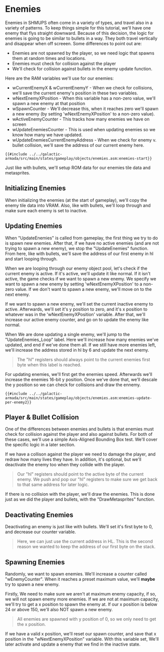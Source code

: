 # Enemies

Enemies in SHMUPS often come in a variety of types, and travel also in a variety of patterns. To keep things simple for this tutorial, we'll have one enemy that flys straight downward. Because of this decision, the logic for enemies is going to be similar to bullets in a way. They both travel vertically and disappear when off screeen. Some differences to point out are:

- Enemies are not spawned by the player, so we need logic that spawns them at random times and locations.
- Enemies must check for collision against the player
- We'll check for collision against bullets in the enemy update function.

Here are the RAM variables we'll use for our enemies:

- wCurrentEnemyX & wCurrentEnemyY - When we check for collisions, we'll save the current enemy's position in these two variables.
- wNextEnemyXPosition - When this variable has a non-zero value, we'll spawn a new enemy at that position
- wSpawnCounter - We'll decrease this, when it reaches zero we'll spawn a new enemy (by setting 'wNextEnemyXPosition' to a non-zero value).
- wActiveEnemyCounter - This tracks how many enemies we have on screen
- wUpdateEnemiesCounter - This is used when updating enemies so we know how many we have updated.
- wUpdateEnemiesCurrentEnemyAddress - When we check for enemy v. bullet collision, we'll save the address of our current enemy here.

```rgbasm,linenos,start={{#line_no_of "" ../../galactic-armada/src/main/states/gameplay/objects/enemies.asm:enemies-start}}
{{#include ../../galactic-armada/src/main/states/gameplay/objects/enemies.asm:enemies-start}}
```

Just like with bullets, we'll setup ROM data for our enemies tile data and metasprites.

## Initializing Enemies

When initializing the enemies (at the start of gameplay), we'll copy the enemy tile data into VRAM. Also, like with bullets, we'll loop through and make sure each enemy is set to inactive.

## Updating Enemies

When "UpdateEnemies" is called from gameplay, the first thing we try to do is spawn new enemies. After that, if we have no active enemies (and are not trying to spawn a new enemy), we stop the "UpdateEnemies" function. From here, like with bullets, we'll save the address of our first enemy in hl and start looping through.

When we are  looping through our enemy object pool, let's check if the current enemy is active. If it's active, we'll update it like normal. If it isn't active, the game checks if we want to spawn a new enemy. We specify we want to spawn a new enemy by setting 'wNextEnemyXPosition' to a non-zero value. If we don't want to spawn a new enemy, we'll move on to the next enemy.

If we want to spawn a new enemy, we'll set the current inactive enemy to active. Afterwards, we'll set it's y position to zero, and it's x position to whatever was in the 'wNextEnemyXPosition' variable. After that, we'll increase our active enemy counter, and go on to update the enemy like normal.


When We are done updating a single enemy, we'll jump to the "UpdateEnemies_Loop" label. Here we'll increase how many enemies we've updated, and end if we've done them all. If we still have more enemies left, we'll increase the address stored in hl by 6 and update the next enemy.

> The "hl" registers should always point to the current enemies first byte when this label is reached.


For updating enemies, we'll first get the enemies speed. Afterwards we'll increase the enemies 16-bit y position. Once we've done that, we'll descale the y position so we can check for collisions and draw the ennemy.

```rgbasm,linenos,start={{#line_no_of "" ../../galactic-armada/src/main/states/gameplay/objects/enemies.asm:enemies-update-per-enemy2}}
{{#include ../../galactic-armada/src/main/states/gameplay/objects/enemies.asm:enemies-update-per-enemy2}}
```

## Player & Bullet Collision

One of the differences between enemies and bullets is that enemies must check for collision against the player and also against bullets. For both of these cases, we'll use a simple Axis-Aligned Bounding Box test. We'll cover the specific logic in a later section.

If we have a collison against the player we need to damage the player, and redraw how many lives they have. In addition, it's optional, but we'll deactivate the enemy too when they collide with the player.

> Our "hl" registers should point to the active byte of the current enemy. We push and pop our "hl" registers to make sure we get back to that same address for later logic.


If there is no collision with the player, we'll draw the enemies. This is done just as we did the player and bullets, with the "DrawMetasprites" function.


## Deactivating Enemies

Deactivating an enemy is just like with bullets. We'll set it's first byte to 0, and decrease our counter variable.

> Here, we can just use the current address in HL. This is the second reason we wanted to keep the address of our first byte on the stack.


## Spawning Enemies

Randomly, we want to spawn enemies. We'll increase a counter called "wEnemyCounter". When it reaches a preset maximum value, we'll **maybe** try to spawn a new enemy. 

Firstly, We need to make sure we aren't at maximum enemy capacity, if so, we will not spawn enemy more enemies. If we are not at maximum capacity, we'll try to get a x position to spawn the enemy at. If our x position is below 24 or above 150, we'll also NOT spawn a new enemy. 

> All enemies are spawned with y position of 0, so we only need to get the x position.

If we have a valid x position, we'll reset our spawn counter, and save that x position in the "wNextEnemyXPosition" variable. With this variable set, We'll later activate and update a enemy that we find in the inactive state.

